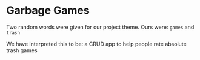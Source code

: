 # Garbage Games
Two random words were given for our project theme. Ours were: `games` and `trash`

We have interpreted this to be: a CRUD app to help people rate absolute trash games
